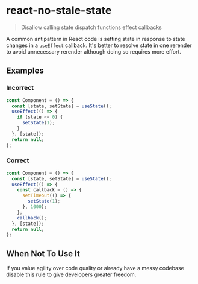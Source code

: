 # react-no-stale-state

> Disallow calling state dispatch functions effect callbacks

A common antipattern in React code is setting state in response to state changes in a `useEffect` callback.
It's better to resolve state in one rerender to avoid unnecessary rerender although doing so requires more effort.

## Examples

### Incorrect

```js
const Component = () => {
  const [state, setState] = useState();
  useEffect(() => {
    if (state <= 0) {
      setState(1);
    }
  }, [state]);
  return null;
};
```

### Correct

```js
const Component = () => {
  const [state, setState] = useState();
  useEffect(() => {
    const callback = () => {
      setTimeout(() => {
        setState(1);
      }, 1000);
    };
    callback();
  }, [state]);
  return null;
};
```

## When Not To Use It

If you value agility over code quality or already have a messy codebase disable this rule to give developers greater freedom.
